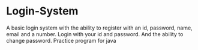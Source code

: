 # Login-System
A basic login system with the ability to register with an id, password, name, email and a number.
Login with your id and password.
And the ability to change password.
Practice program for java
